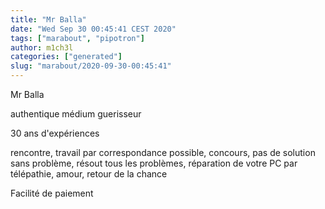 ```yaml
---
title: "Mr Balla"
date: "Wed Sep 30 00:45:41 CEST 2020"
tags: ["marabout", "pipotron"]
author: m1ch3l
categories: ["generated"]
slug: "marabout/2020-09-30-00:45:41"
---
```


Mr Balla

authentique médium guerisseur

30 ans d'expériences

rencontre, travail par correspondance possible, concours, pas de solution sans problème, résout tous les problèmes, réparation de votre PC par télépathie, amour, retour de la chance

Facilité de paiement
